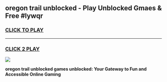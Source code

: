 
## oregon trail unblocked - Play Unblocked Gmaes & Free #lywqr
<h3>
<a href="https://news.freeplayer.one?title=oregon_trail_unblocked&ref=26F">CLICK TO PLAY</a></h3>
<hr>

<h3>
<a href="https://news.freeplayer.one?title=oregon_trail_unblocked&ref=26F">CLICK 2 PLAY</a>
  
</h3>

<a href="https://news.freeplayer.one?title=oregon_trail_unblocked&ref=26F/"><img src="https://clearcache.store/games.png"></a>


**oregon trail unblocked games unblocked: Your Gateway to Fun and Accessible Online Gaming**
